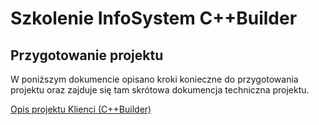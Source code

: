 # Szkolenie InfoSystem C++Builder

## Przygotowanie projektu

W poniższym dokumencie opisano kroki konieczne do przygotowania projektu oraz zajduje się tam skrótowa dokumencja techniczna projektu.

[Opis projektu Klienci (C++Builder)](./doc/ProjectDescription.md)
